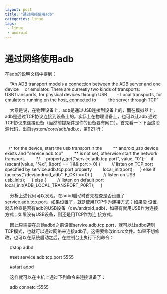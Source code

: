 ```yaml
---
layout: post
title: "通过网络使用adb"
categories: linux
tags: 
 - linux
 - android
--- 
```


# 通过网络使用adb

在adb的说明文档中提到：

    “An ADB transport models a connection between the ADB server and one device
    or emulator. There are currently two kinds of transports:
       - USB transports, for physical devices through USB
       - Local transports, for emulators running on the host, connected to
         the server through TCP”

    大意是说，在物理设备上，adb是通过USB连接到设备上的，而在模拟器上，adb是通过TCP协议连接到设备上的。实际上在物理设备上，也可以让adb 通过TCP协议来连接设备（当然前提条件是你的设备要有网口）。首先看一下下面这段源代码，出自system/core/adb/adb.c，第921 行：

   

   /* for the device, start the usb transport if the
        ** android usb device exists and "service.adb.tcp"
        ** is not set, otherwise start the network transport.
        */
    property_get("service.adb.tcp.port", value, "0");
    if (sscanf(value, "%d", &port) == 1 && port > 0) {
        // listen on TCP port specified by service.adb.tcp.port property
        local_init(port);
    } else if (access("/dev/android_adb", F_OK) == 0) {
        // listen on USB
        usb_init();
    } else {
        // listen on default port
        local_init(ADB_LOCAL_TRANSPORT_PORT);
    }

    分析上述代码可以发现，在adbd启动时首先检查是否设置了service.adb.tcp.port，如果设置了，就是使用TCP作为连接方式；如果没 设置，就去检查是否有adb的USB设备（dev/android_adb)，如果有就用USB作为连接方式；如果没有USB设备，则还是用TCP作为连 接方式。

    因此只需要在启动adbd之前设置service.adb.tcp.port，就可以让adbd选则TCP模式，也就可以通过网络来连接adb了。这需要修改init.rc文件。如果不想修改，也可以在系统启动之后，在控制台上执行下列命令：

    #stop adbd

    #set service.adb.tcp.port 5555

    #start adbd

    这样就可以在主机上通过下列命令来连接设备了：

    adb connetc <ip-of-device>:5555
